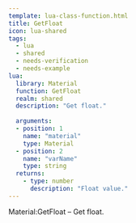 ```yaml
---
template: lua-class-function.html
title: GetFloat
icon: lua-shared
tags:
  - lua
  - shared
  - needs-verification
  - needs-example
lua:
  library: Material
  function: GetFloat
  realm: shared
  description: "Get float."
  
  arguments:
  - position: 1
    name: "material"
    type: Material
  - position: 2
    name: "varName"
    type: string
  returns:
    - type: number
      description: "Float value."
---
```


<div class="lua__search__keywords">
Material:GetFloat &#x2013; Get float.
</div>
